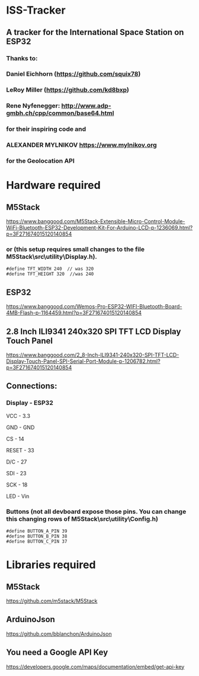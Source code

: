 # ISS-Tracker
## A tracker for the International Space Station on ESP32

### Thanks to:
### Daniel Eichhorn (https://github.com/squix78) 
### LeRoy Miller (https://github.com/kd8bxp) 
### Rene Nyfenegger: http://www.adp-gmbh.ch/cpp/common/base64.html 
### for their inspiring code and
### ALEXANDER MYLNIKOV https://www.mylnikov.org
### for the Geolocation API




# Hardware required
## M5Stack
  https://www.banggood.com/M5Stack-Extensible-Micro-Control-Module-WiFi-Bluetooth-ESP32-Development-Kit-For-Arduino-LCD-p-1236069.html?p=3F271674015120140854

### or (this setup requires small changes to the file M5Stack\src\utility\Display.h).
    #define TFT_WIDTH 240  // was 320
    #define TFT_HEIGHT 320  //was 240

## ESP32
  https://www.banggood.com/Wemos-Pro-ESP32-WIFI-Bluetooth-Board-4MB-Flash-p-1164459.html?p=3F271674015120140854

## 2.8 Inch ILI9341 240x320 SPI TFT LCD Display Touch Panel
  https://www.banggood.com/2_8-Inch-ILI9341-240x320-SPI-TFT-LCD-Display-Touch-Panel-SPI-Serial-Port-Module-p-1206782.html?p=3F271674015120140854
  
  
  ## Connections:
  
  ### Display - ESP32
  
  VCC - 3.3
  
  GND - GND
  
  CS - 14
  
  RESET - 33
  
  D/C - 27
  
  SDI - 23
  
  SCK - 18
  
  LED - Vin
  
  ### Buttons (not all devboard expose those pins. You can change this changing rows of M5Stack\src\utility\Config.h)
  
    #define BUTTON_A_PIN 39
    #define BUTTON_B_PIN 38
    #define BUTTON_C_PIN 37
  
# Libraries required
## M5Stack
https://github.com/m5stack/M5Stack

## ArduinoJson
https://github.com/bblanchon/ArduinoJson

## You need a Google API Key
https://developers.google.com/maps/documentation/embed/get-api-key






  
